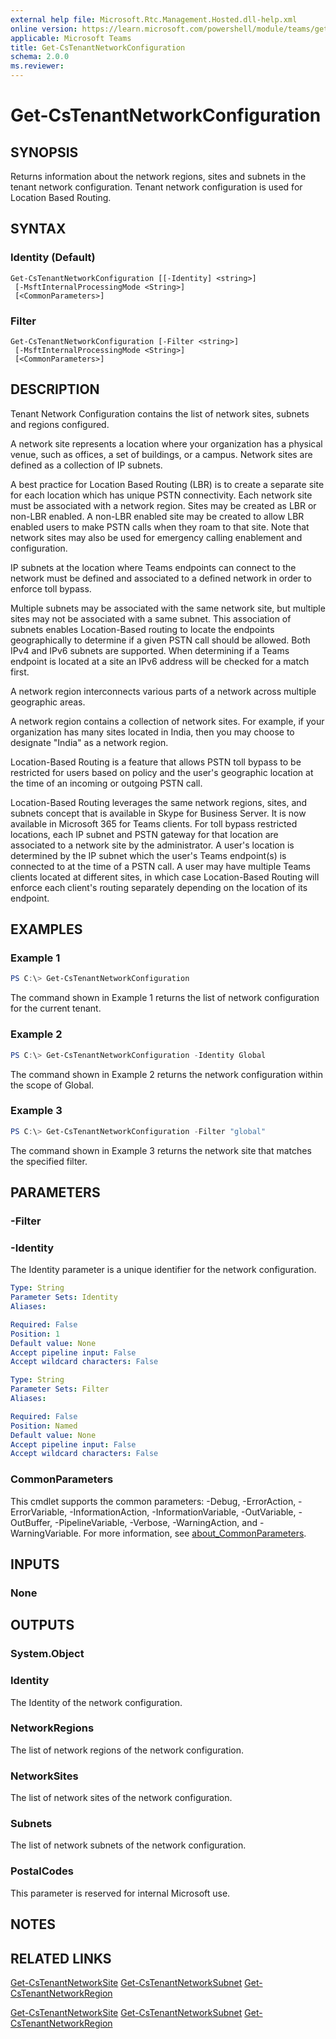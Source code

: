 ```yaml
---
external help file: Microsoft.Rtc.Management.Hosted.dll-help.xml
online version: https://learn.microsoft.com/powershell/module/teams/get-cstenantnetworkconfiguration
applicable: Microsoft Teams
title: Get-CsTenantNetworkConfiguration
schema: 2.0.0
ms.reviewer:
---
```


# Get-CsTenantNetworkConfiguration

## SYNOPSIS

Returns information about the network regions, sites and subnets in the tenant network configuration. Tenant network configuration is used for Location Based Routing.

## SYNTAX

### Identity (Default)

```
Get-CsTenantNetworkConfiguration [[-Identity] <string>]
 [-MsftInternalProcessingMode <String>]
 [<CommonParameters>]
```

### Filter

```
Get-CsTenantNetworkConfiguration [-Filter <string>]
 [-MsftInternalProcessingMode <String>]
 [<CommonParameters>]
```

## DESCRIPTION
Tenant Network Configuration contains the list of network sites, subnets and regions configured.

A network site represents a location where your organization has a physical venue, such as offices, a set of buildings, or a campus. Network sites are defined as a collection of IP subnets.

A best practice for Location Based Routing (LBR) is to create a separate site for each location which has unique PSTN connectivity.  Each network site must be associated with a network region. Sites may be created as LBR or non-LBR enabled. A non-LBR enabled site may be created to allow LBR enabled users to make PSTN calls when they roam to that site. Note that network sites may also be used for emergency calling enablement and configuration.

IP subnets at the location where Teams endpoints can connect to the network must be defined and associated to a defined network in order to enforce toll bypass.

Multiple subnets may be associated with the same network site, but multiple sites may not be associated with a same subnet. This association of subnets enables Location-Based routing to locate the endpoints geographically to determine if a given PSTN call should be allowed. Both IPv4 and IPv6 subnets are supported. When determining if a Teams endpoint is located at a site an IPv6 address will be checked for a match first.

A network region interconnects various parts of a network across multiple geographic areas.

A network region contains a collection of network sites. For example, if your organization has many sites located in India, then you may choose to designate "India" as a network region.

Location-Based Routing is a feature that allows PSTN toll bypass to be restricted for users based on policy and the user's geographic location at the time of an incoming or outgoing PSTN call.

Location-Based Routing leverages the same network regions, sites, and subnets concept that is available in Skype for Business Server. It is now available in Microsoft 365 for Teams clients. For toll bypass restricted locations, each IP subnet and PSTN gateway for that location are associated to a network site by the administrator. A user's location is determined by the IP subnet which the user's Teams endpoint(s) is connected to at the time of a PSTN call. A user may have multiple Teams clients located at different sites, in which case Location-Based Routing will enforce each client's routing separately depending on the location of its endpoint.

## EXAMPLES

### Example 1

```powershell
PS C:\> Get-CsTenantNetworkConfiguration
```

The command shown in Example 1 returns the list of network configuration for the current tenant.

### Example 2

```powershell
PS C:\> Get-CsTenantNetworkConfiguration -Identity Global
```

The command shown in Example 2 returns the network configuration within the scope of Global.

### Example 3

```powershell
PS C:\> Get-CsTenantNetworkConfiguration -Filter "global"
```

The command shown in Example 3 returns the network site that matches the specified filter.

## PARAMETERS

### -Filter

### -Identity

The Identity parameter is a unique identifier for the network configuration.

```yaml
Type: String
Parameter Sets: Identity
Aliases:

Required: False
Position: 1
Default value: None
Accept pipeline input: False
Accept wildcard characters: False
```

```yaml
Type: String
Parameter Sets: Filter
Aliases:

Required: False
Position: Named
Default value: None
Accept pipeline input: False
Accept wildcard characters: False
```

### CommonParameters
This cmdlet supports the common parameters: -Debug, -ErrorAction, -ErrorVariable, -InformationAction, -InformationVariable, -OutVariable, -OutBuffer, -PipelineVariable, -Verbose, -WarningAction, and -WarningVariable. For more information, see [about_CommonParameters](https://go.microsoft.com/fwlink/?LinkID=113216).

## INPUTS

### None

## OUTPUTS

### System.Object

### Identity

The Identity of the network configuration.

### NetworkRegions

The list of network regions of the network configuration.

### NetworkSites

The list of network sites of the network configuration.

### Subnets

The list of network subnets of the network configuration.

### PostalCodes

This parameter is reserved for internal Microsoft use.

## NOTES

## RELATED LINKS
[Get-CsTenantNetworkSite](https://learn.microsoft.com/powershell/module/teams/get-cstenantnetworksite)
[Get-CsTenantNetworkSubnet](https://learn.microsoft.com/powershell/module/teams/get-cstenantnetworksite)
[Get-CsTenantNetworkRegion](https://learn.microsoft.com/powershell/module/teams/get-cstenantnetworksite)

[Get-CsTenantNetworkSite](https://learn.microsoft.com/powershell/module/teams/get-cstenantnetworksite)
[Get-CsTenantNetworkSubnet](https://learn.microsoft.com/powershell/module/teams/get-cstenantnetworksubnet)
[Get-CsTenantNetworkRegion](https://learn.microsoft.com/powershell/module/teams/get-cstenantnetworkregion)
